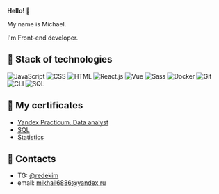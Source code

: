 **Hello! 👋**

My name is Michael.

I'm Front-end developer.

## 🌱 Stack of technologies
![JavaScript](https://img.shields.io/badge/-JavaScript-green)
![CSS](https://img.shields.io/badge/-CSS-green)
![HTML](https://img.shields.io/badge/-HTML-green)
![React.js](https://img.shields.io/badge/-React.js-green)
![Vue](https://img.shields.io/badge/-Vue-green)
![Sass](https://img.shields.io/badge/-Sass-green)
![Docker](https://img.shields.io/badge/-Docker-green)
![Git](https://img.shields.io/badge/-Git-green)
![CLI](https://img.shields.io/badge/-CLI-green)
![SQL](https://img.shields.io/badge/-SQL-green)

## 📜 My certificates
* [Yandex Practicum. Data analyst](https://github.com/RedEkim/RedEkim/blob/main/nosov_mikhail_2022.pdf)
* [SQL](https://stepik.org/cert/1685623)
* [Statistics](https://stepik.org/cert/1728181)

## 📣 Contacts
* TG: [@redekim](https://t.me/redekim)
* email: mikhail6886@yandex.ru
